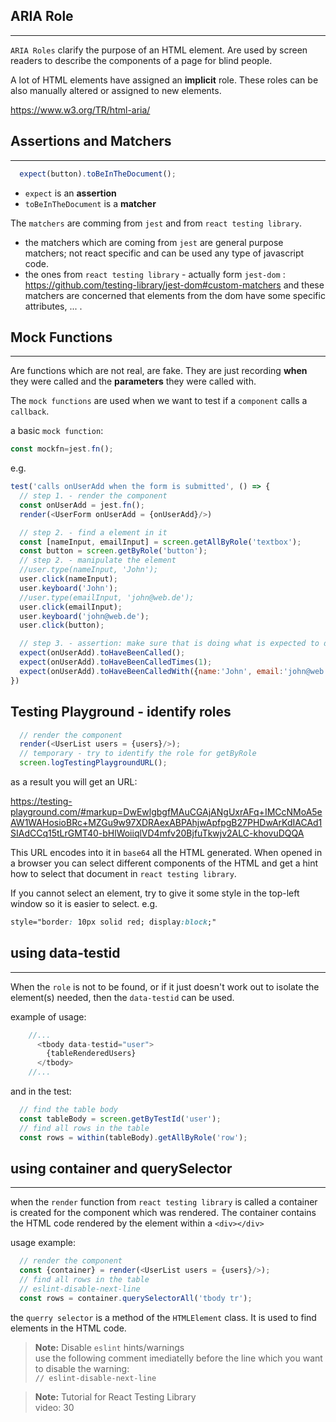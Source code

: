 ## ARIA Role
---

`ARIA Roles` clarify the purpose of an HTML element. Are used by screen readers to describe the components of a page for blind people.

A lot of HTML elements have assigned an **implicit** role. These roles can be also manually altered or assigned to new elements.

https://www.w3.org/TR/html-aria/


## Assertions and Matchers
---

```js
  expect(button).toBeInTheDocument();
```

- `expect` is an **assertion**
- `toBeInTheDocument` is a **matcher**

The `matchers` are comming from `jest` and from `react testing library`.

- the matchers which are coming from `jest` are general purpose matchers; not react specific and can be used any type of javascript code.
- the ones from `react testing library` - actually form `jest-dom` : 
https://github.com/testing-library/jest-dom#custom-matchers and these matchers are concerned that elements from the dom have some specific attributes, ... .

## Mock Functions
---
Are functions which are not real, are fake. They are just recording **when** they were called and the **parameters** they were called with.

The `mock functions` are used when we want to test if a `component` calls a `callback`.

a basic `mock function`:
```js
const mockfn=jest.fn();
```

e.g.

```js
test('calls onUserAdd when the form is submitted', () => {
  // step 1. - render the component
  const onUserAdd = jest.fn();
  render(<UserForm onUserAdd = {onUserAdd}/>)

  // step 2. - find a element in it
  const [nameInput, emailInput] = screen.getAllByRole('textbox');
  const button = screen.getByRole('button');
  // step 2. - manipulate the element
  //user.type(nameInput, 'John');
  user.click(nameInput);
  user.keyboard('John');
  //user.type(emailInput, 'john@web.de');
  user.click(emailInput);
  user.keyboard('john@web.de');
  user.click(button);

  // step 3. - assertion: make sure that is doing what is expected to do
  expect(onUserAdd).toHaveBeenCalled();
  expect(onUserAdd).toHaveBeenCalledTimes(1);
  expect(onUserAdd).toHaveBeenCalledWith({name:'John', email:'john@web.de'});
})
```


## Testing Playground - identify **roles**

```js
  // render the component
  render(<UserList users = {users}/>);
  // temporary - try to identify the role for getByRole
  screen.logTestingPlaygroundURL();
```

as a result you will get an URL:

https://testing-playground.com/#markup=DwEwlgbgfMAuCGAjANgUxrAFq+IMCcNMoA5eAW1WAHosioBRc+MZGu9w97XDRAexABPAhjwApfpgB27PHDwArKdIACAd1SIAdCCq15tLrGMT40-bHlWoiiqlVD4mfv20BjfuTkwjv2ALC-khovuDQQA

This URL encodes into it in `base64` all the HTML generated. When opened in a browser you can select different components of the HTML and get a hint how to select that document in `react testing library`. 

If you cannot select an element, try to give it some style in the top-left window so it is easier to select.
e.g. 
```css
style="border: 10px solid red; display:block;"
```

## using **data-testid**
---
When the `role` is not to be found, or if it just doesn't work out to isolate the element(s) needed, then the `data-testid` can be used.

example of usage:
```js
    //...
      <tbody data-testid="user">
        {tableRenderedUsers}
      </tbody>
    //...

```
and in the test:
```js
  // find the table body
  const tableBody = screen.getByTestId('user');
  // find all rows in the table
  const rows = within(tableBody).getAllByRole('row');
```

## using **container** and **querySelector**
---

when the `render` function from `react testing library` is called a container is created for the component which was rendered. The container contains the HTML code rendered by the element within a `<div></div>`

usage example:

```js
  // render the component
  const {container} = render(<UserList users = {users}/>);
  // find all rows in the table
  // eslint-disable-next-line
  const rows = container.querySelectorAll('tbody tr');
```
the `querry selector` is a method of the `HTMLElement` class. It is used to find elements in the HTML code.

> **Note:** Disable `eslint` hints/warnings <br>
> use the following comment imediatelly before the line which you want to disable the warning: <br>
> `// eslint-disable-next-line`




> **Note:** Tutorial for React Testing Library<br>
> video: 30